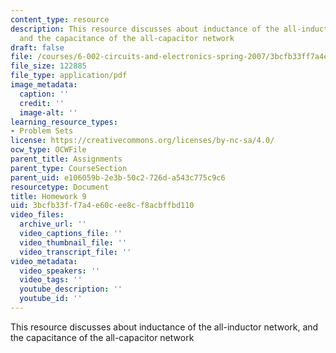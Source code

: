 ```yaml
---
content_type: resource
description: This resource discusses about inductance of the all-inductor network,
  and the capacitance of the all-capacitor network
draft: false
file: /courses/6-002-circuits-and-electronics-spring-2007/3bcfb33ff7a4e60cee8cf8acbffbd110_hw9.pdf
file_size: 122885
file_type: application/pdf
image_metadata:
  caption: ''
  credit: ''
  image-alt: ''
learning_resource_types:
- Problem Sets
license: https://creativecommons.org/licenses/by-nc-sa/4.0/
ocw_type: OCWFile
parent_title: Assignments
parent_type: CourseSection
parent_uid: e106059b-2e3b-50c2-726d-a543c775c9c6
resourcetype: Document
title: Homework 9
uid: 3bcfb33f-f7a4-e60c-ee8c-f8acbffbd110
video_files:
  archive_url: ''
  video_captions_file: ''
  video_thumbnail_file: ''
  video_transcript_file: ''
video_metadata:
  video_speakers: ''
  video_tags: ''
  youtube_description: ''
  youtube_id: ''
---
```

This resource discusses about inductance of the all-inductor network, and the capacitance of the all-capacitor network